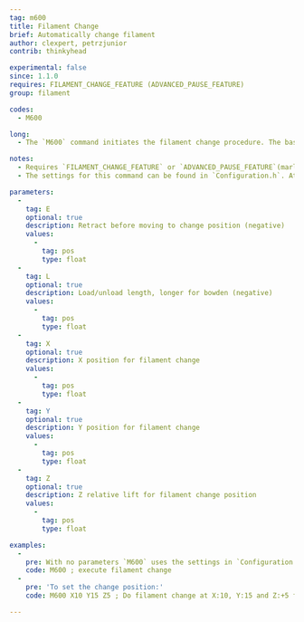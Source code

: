 ```yaml
---
tag: m600
title: Filament Change
brief: Automatically change filament
author: clexpert, petrzjunior
contrib: thinkyhead

experimental: false
since: 1.1.0
requires: FILAMENT_CHANGE_FEATURE (ADVANCED_PAUSE_FEATURE)
group: filament

codes:
  - M600

long:
  - The `M600` command initiates the filament change procedure. The basic procedure will move the print head away from the print, eject the filament, wait for new filament to be inserted and the user to confirm, load and prime the filament, and continue with the print. `M600` may be initiated automatically if a filament runout sensor is installed.

notes:
  - Requires `FILAMENT_CHANGE_FEATURE` or `ADVANCED_PAUSE_FEATURE`(marliin 1.1.6).
  - The settings for this command can be found in `Configuration.h`. At this time `M600` requires an LCD controller.

parameters:
  -
    tag: E
    optional: true
    description: Retract before moving to change position (negative)
    values:
      -
        tag: pos
        type: float
  -
    tag: L
    optional: true
    description: Load/unload length, longer for bowden (negative)
    values:
      -
        tag: pos
        type: float
  -
    tag: X
    optional: true
    description: X position for filament change
    values:
      -
        tag: pos
        type: float
  -
    tag: Y
    optional: true
    description: Y position for filament change
    values:
      -
        tag: pos
        type: float
  -
    tag: Z
    optional: true
    description: Z relative lift for filament change position
    values:
      -
        tag: pos
        type: float

examples:
  -
    pre: With no parameters `M600` uses the settings in `Configuration.h`.
    code: M600 ; execute filament change
  -
    pre: 'To set the change position:'
    code: M600 X10 Y15 Z5 ; Do filament change at X:10, Y:15 and Z:+5 from current

---
```

